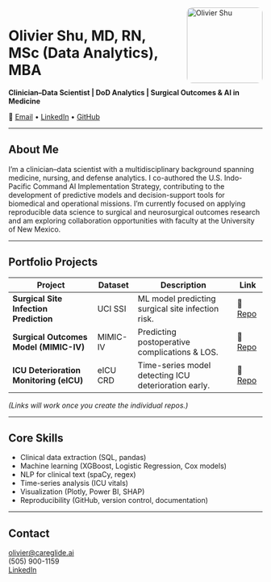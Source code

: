 <img src="assets/pic.jpg" alt="Olivier Shu" width="150" style="float:right; margin-left:20px; border-radius:10px">

# Olivier Shu, MD, RN, MSc (Data Analytics), MBA  
**Clinician–Data Scientist | DoD Analytics | Surgical Outcomes & AI in Medicine**

📧 [Email](mailto:olivier@careglide.ai) • [LinkedIn](https://www.linkedin.com/in/olivier-shu/) • [GitHub](https://github.com/oliviershu)

---

## About Me  
I’m a clinician–data scientist with a multidisciplinary background spanning medicine, nursing, and defense analytics.
I co-authored the U.S. Indo-Pacific Command AI Implementation Strategy, contributing to the development of predictive models and decision-support tools for biomedical and operational missions.
I’m currently focused on applying reproducible data science to surgical and neurosurgical outcomes research and am exploring collaboration opportunities with faculty at the University of New Mexico.

---

## Portfolio Projects  
| Project | Dataset | Description | Link |
|----------|----------|--------------|------|
| **Surgical Site Infection Prediction** | UCI SSI | ML model predicting surgical site infection risk. | 🔗 [Repo](https://github.com/oliviershu/surgical-data-analytics-portfolio/tree/main/01_surgical_site_infectio) |
| **Surgical Outcomes Model (MIMIC-IV)** | MIMIC-IV | Predicting postoperative complications & LOS. | 🔗 [Repo](#) |
| **ICU Deterioration Monitoring (eICU)** | eICU CRD | Time-series model detecting ICU deterioration early. | 🔗 [Repo](#) |

*(Links will work once you create the individual repos.)*

---

## Core Skills  
- Clinical data extraction (SQL, pandas)  
- Machine learning (XGBoost, Logistic Regression, Cox models)  
- NLP for clinical text (spaCy, regex)  
- Time-series analysis (ICU vitals)  
- Visualization (Plotly, Power BI, SHAP)  
- Reproducibility (GitHub, version control, documentation)

---

##  Contact  
 olivier@careglide.ai  
 (505) 900-1159  
 [LinkedIn](https://www.linkedin.com/in/olivier-shu/
) 
